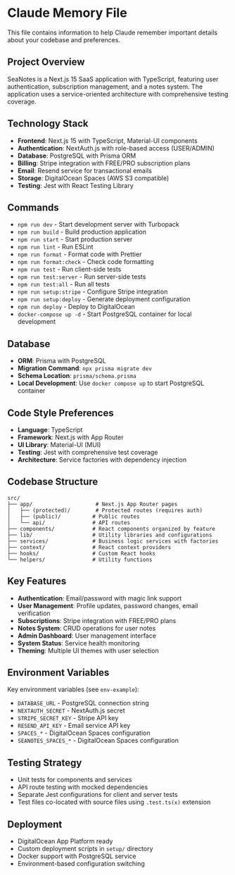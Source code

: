 # Claude Memory File

This file contains information to help Claude remember important details about your codebase and preferences.

## Project Overview

SeaNotes is a Next.js 15 SaaS application with TypeScript, featuring user authentication, subscription management, and a notes system. The application uses a service-oriented architecture with comprehensive testing coverage.

## Technology Stack

- **Frontend**: Next.js 15 with TypeScript, Material-UI components
- **Authentication**: NextAuth.js with role-based access (USER/ADMIN)
- **Database**: PostgreSQL with Prisma ORM
- **Billing**: Stripe integration with FREE/PRO subscription plans
- **Email**: Resend service for transactional emails
- **Storage**: DigitalOcean Spaces (AWS S3 compatible)
- **Testing**: Jest with React Testing Library

## Commands

- `npm run dev` - Start development server with Turbopack
- `npm run build` - Build production application
- `npm run start` - Start production server
- `npm run lint` - Run ESLint
- `npm run format` - Format code with Prettier
- `npm run format:check` - Check code formatting
- `npm run test` - Run client-side tests
- `npm run test:server` - Run server-side tests
- `npm run test:all` - Run all tests
- `npm run setup:stripe` - Configure Stripe integration
- `npm run setup:deploy` - Generate deployment configuration
- `npm run deploy` - Deploy to DigitalOcean
- `docker-compose up -d` - Start PostgreSQL container for local development

## Database

- **ORM**: Prisma with PostgreSQL
- **Migration Command**: `npx prisma migrate dev`
- **Schema Location**: `prisma/schema.prisma`
- **Local Development**: Use `docker compose up` to start PostgreSQL container

## Code Style Preferences

- **Language**: TypeScript
- **Framework**: Next.js with App Router
- **UI Library**: Material-UI (MUI)
- **Testing**: Jest with comprehensive test coverage
- **Architecture**: Service factories with dependency injection

## Codebase Structure

```
src/
├── app/                    # Next.js App Router pages
│   ├── (protected)/        # Protected routes (requires auth)
│   ├── (public)/          # Public routes
│   └── api/               # API routes
├── components/            # React components organized by feature
├── lib/                   # Utility libraries and configurations
├── services/              # Business logic services with factories
├── context/               # React context providers
├── hooks/                 # Custom React hooks
└── helpers/               # Utility functions
```

## Key Features

- **Authentication**: Email/password with magic link support
- **User Management**: Profile updates, password changes, email verification
- **Subscriptions**: Stripe integration with FREE/PRO plans
- **Notes System**: CRUD operations for user notes
- **Admin Dashboard**: User management interface
- **System Status**: Service health monitoring
- **Theming**: Multiple UI themes with user selection

## Environment Variables

Key environment variables (see `env-example`):

- `DATABASE_URL` - PostgreSQL connection string
- `NEXTAUTH_SECRET` - NextAuth.js secret
- `STRIPE_SECRET_KEY` - Stripe API key
- `RESEND_API_KEY` - Email service API key
- `SPACES_*` - DigitalOcean Spaces configuration
- `SEANOTES_SPACES_*` - DigitalOcean Spaces configuration

## Testing Strategy

- Unit tests for components and services
- API route testing with mocked dependencies
- Separate Jest configurations for client and server tests
- Test files co-located with source files using `.test.ts(x)` extension

## Deployment

- DigitalOcean App Platform ready
- Custom deployment scripts in `setup/` directory
- Docker support with PostgreSQL service
- Environment-based configuration switching

